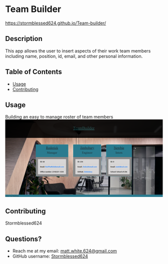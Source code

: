 
  # Team Builder
  https://stormblessed624.github.io/Team-builder/

  ## Description
  This app allows the user to insert aspects of their work team members including name, position, id, email, and other personal information.

  ## Table of Contents
  * [Usage](#usage)
  * [Contributing](#contributing)
  

  ## Usage
  Building an easy to manage roster of team members
  ![alt text](dist/images/team-builder-screenshot.png)



  ## Contributing
  Stormblessed624
  

  ## Questions?
  - Reach me at my email: matt.white.624@gmail.com
  - GitHub username: [Stormblessed624](https://github.com/Stormblessed624/)

  

